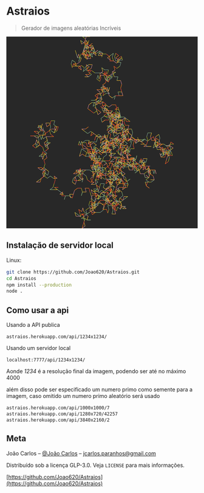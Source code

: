 # Astraios
> Gerador de imagens aleatórias Incríveis

![imagem exemplar](https://raw.githubusercontent.com/Joao620/Astraios/626d5e4998929533c27a8b33aacce4281998ce83/assets/sampleImage.PNG)

## Instalação de servidor local

Linux:
```sh
git clone https://github.com/Joao620/Astraios.git
cd Astraios
npm install --production
node .
```

## Como usar a api
Usando a API publica
```
astraios.herokuapp.com/api/1234x1234/
```
Usando um servidor local
```
localhost:7777/api/1234x1234/
```
Aonde _1234_ é a resolução final da imagem, podendo ser até no máximo 4000

além disso pode ser especificado um numero primo como semente para a imagem, caso omitido um numero primo aleatório será usado
```
astraios.herokuapp.com/api/1000x1000/7
astraios.herokuapp.com/api/1280x720/42257
astraios.herokuapp.com/api/3840x2160/2
```

## Meta

João Carlos – [@João Carlos](https://www.linkedin.com/in/joão-carlos-a569a51b2) – jcarlos.paranhos@gmail.com

Distribuído sob a licença GLP-3.0. Veja `LICENSE` para mais informações.

[https://github.com/Joao620/Astraios](https://github.com/Joao620/Astraios)


